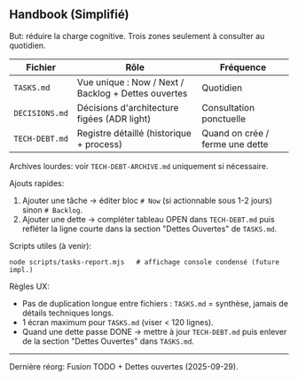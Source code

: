 ## Handbook (Simplifié)

But: réduire la charge cognitive. Trois zones seulement à consulter au quotidien.

| Fichier | Rôle | Fréquence |
|---------|------|-----------|
| `TASKS.md` | Vue unique : Now / Next / Backlog + Dettes ouvertes | Quotidien |
| `DECISIONS.md` | Décisions d'architecture figées (ADR light) | Consultation ponctuelle |
| `TECH-DEBT.md` | Registre détaillé (historique + process) | Quand on crée / ferme une dette |

Archives lourdes: voir `TECH-DEBT-ARCHIVE.md` uniquement si nécessaire.

Ajouts rapides:
1. Ajouter une tâche → éditer bloc `# Now` (si actionnable sous 1-2 jours) sinon `# Backlog`.
2. Ajouter une dette → compléter tableau OPEN dans `TECH-DEBT.md` puis refléter la ligne courte dans la section "Dettes Ouvertes" de `TASKS.md`.

Scripts utiles (à venir):
```
node scripts/tasks-report.mjs   # affichage console condensé (future impl.)
```

Règles UX:
* Pas de duplication longue entre fichiers : `TASKS.md` = synthèse, jamais de détails techniques longs.
* 1 écran maximum pour `TASKS.md` (viser < 120 lignes).
* Quand une dette passe DONE → mettre à jour `TECH-DEBT.md` puis enlever de la section "Dettes Ouvertes" dans `TASKS.md`.

---
Dernière réorg: Fusion TODO + Dettes ouvertes (2025-09-29).
